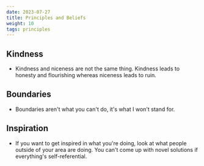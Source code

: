 ```yaml
---
date: 2023-07-27
title: Principles and Beliefs
weight: 10
tags: principles
---
```


## Kindness
- Kindness and niceness are not the same thing. Kindness leads to honesty and flourishing whereas niceness leads to ruin.

## Boundaries
- Boundaries aren't what you can't do, it's what I won't stand for.

## Inspiration
- If you want to get inspired in what you're doing, look at what people outside of your area are doing. You can't come up with novel solutions if everything's self-referential.
